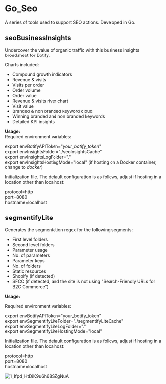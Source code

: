 # Go_Seo
A series of tools used to support SEO actions. Developed in Go.   

## seoBusinessInsights   
Undercover the value of organic traffic with this business insights broadsheet for Botify.

Charts included:
- Compound growth indicators
- Revenue & visits
- Visits per order
- Order volume
- Order value
- Revenue & visits river chart
- Visit value
- Branded & non branded keyword cloud
- Winning branded and non branded keywords
- Detailed KPI insights 

**Usage:**  
Required environment variables:  

export envBotifyAPIToken="_your_botify_token_"  
export envInsightsFolder="./seoInsightsCache"  
export envInsightsLogFolder="."  
export envInsightsHostingMode="local" (if hosting on a Docker container, change to _docker_)  

Initialization file. The default configuration is as follows, adjust if hosting in a location other than localhost:   

protocol=http  
port=8080  
hostname=localhost   

## segmentifyLite   
Generates the segmentation regex for the following segments: 

- First level folders
- Second level folders
- Parameter usage
- No. of parameters
- Parameter keys
- No. of folders
- Static resources
- Shopify (if detected)
- SFCC (if detected, and the site is not using "Search-Friendly URLs for B2C Commerce")

**Usage:**  

Required environment variables:  

export envBotifyAPIToken="your_botify_token"  
export envSegmentifyLiteFolder="./segmentifyLiteCache"  
export envSegmentifyLiteLogFolder="."  
export envSegmentifyLiteHostingMode="local"  

Initialization file. The default configuration is as follows, adjust if hosting in a location other than localhost:   

protocol=http  
port=8080  
hostname=localhost   

![1_Ifpd_HtDiK9u6h68SZgNuA](https://github.com/user-attachments/assets/6bc49ad4-312e-4cc6-abdb-9fccbf0e7ca3)
